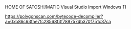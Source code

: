 HOME OF SATOSHI/MATIC
Visual Studio Import Windows 11

https://polygonscan.com/bytecode-decompiler?a=0xb86c63fae7fc28568f3f7887574b370f751c37ca
